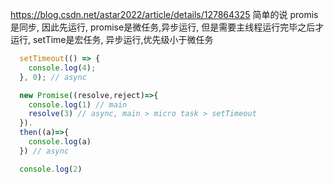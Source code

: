 https://blog.csdn.net/astar2022/article/details/127864325
简单的说
promis是同步, 因此先运行, promise是微任务,异步运行, 但是需要主线程运行完毕之后才运行, setTime是宏任务, 异步运行,优先级小于微任务
```js
  setTimeout(() => {
    console.log(4);
  }, 0); // async

  new Promise((resolve,reject)=>{
    console.log(1) // main
    resolve(3) // async, main > micro task > setTimeout  
  }).
  then((a)=>{
    console.log(a)
  }) // async

  console.log(2)
  ```
